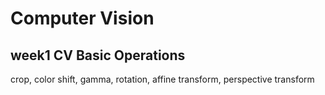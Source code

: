 # Computer Vision
 ## week1 CV Basic Operations
   crop, color shift, gamma, rotation, affine transform, perspective transform
